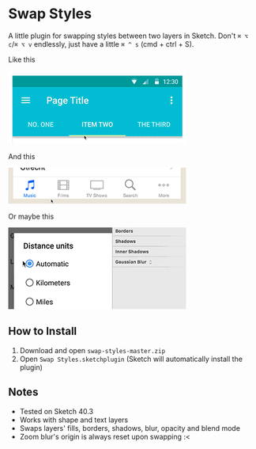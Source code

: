 # Swap Styles
A little plugin for swapping styles between two layers in Sketch. Don't ```⌘ ⌥ c```/```⌘ ⌥ v``` endlessly, just have a little ```⌘ ^ s``` (cmd + ctrl + S).

Like this

![Swap text styles](readme-assets/demo1.gif)

And this

![Swap shape and text styles](readme-assets/demo2.gif)

Or maybe this

![Swap even weird styles!](readme-assets/demo3.gif)

## How to Install
1. Download and open ```swap-styles-master.zip```
2. Open ```Swap Styles.sketchplugin``` (Sketch will automatically install the plugin)

## Notes
* Tested on Sketch 40.3
* Works with shape and text layers
* Swaps layers' fills, borders, shadows, blur, opacity and blend mode
* Zoom blur's origin is always reset upon swapping :<
